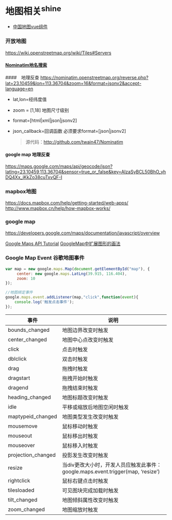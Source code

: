 # 地图相关<sup>shine</sup>

* [中国地图vue组件](ChinaMap)

### 开放地图
https://wiki.openstreetmap.org/wiki/Tiles#Servers

####  [Nominatim地名搜索](https://wiki.openstreetmap.org/wiki/Zh-hans:Nominatim)
####　地理反查
    https://nominatim.openstreetmap.org/reverse.php?lat=23.10459&lon=113.36704&zoom=16&format=jsonv2&accept-language=en
- lat,lon=经纬度值
- zoom = [1,18] 地图尺寸级别
- format=[html|xml|json|jsonv2]
- json_callback=回调函数  必须要求format=[json|jsonv2]

  > 源代码：http://github.com/twain47/Nominatim
#### google map 地理反查
https://maps.google.com/maps/api/geocode/json?latlng=23.10459,113.36704&sensor=true_or_false&key=AIzaSyBCL50BhO_yhDQ4Xx_iKkZo38cuTxvQF-I

### mapbox地图
https://docs.mapbox.com/help/getting-started/web-apps/
http://www.mapbox.cn/help/how-mapbox-works/

### google map
https://developers.google.com/maps/documentation/javascript/overview

[Google Maps API Tutorial](http://econym.org.uk/gmap/eshapes.htm)
[GoogleMap中扩展图形的画法](https://blog.csdn.net/ZHANGHUI3239619/article/details/78746914)

### Google Map Event 谷歌地图事件
```js
var map = new google.maps.Map(document.getElementById("map"), {
     center: new google.maps.LatLng(39.915, 116.404),
     zoom: 10
});

//地图绑定事件
google.maps.event.addListener(map,"click",function(event){
    console.log('触发点击事件');
});
```
|事件|	说明|
|  ----  | ----  |
|bounds_changed	|地图边界改变时触发|
|center_changed	|地图中心点改变时触发|
|click	|点击时触发|
|dblclick	|双击时触发|
|drag	|拖拽时触发|
|dragstart	|拖拽开始时触发|
|dragend	|拖拽结束时触发|
|heading_changed	|地图标题改变时触发|
|idle	|平移或缩放后地图空闲时触发|
|maptypeid_changed|	地图类型发生改变时触发|
|mousemove	|鼠标移动时触发|
|mouseout	|鼠标移出时触发|
|mouseover	|鼠标移入时触发|
|projection_changed|	投影发生改变时触发|
|resize	|当div更改大小时，开发人员应触发此事件：google.maps.event.trigger(map, ‘resize’)|
|rightclick	|鼠标右键点击时触发|
|tilesloaded|	可见图块完成加载时触发|
|tilt_changed|	地图倾斜属性改变时触发|
|zoom_changed|	地图缩放时触发|
